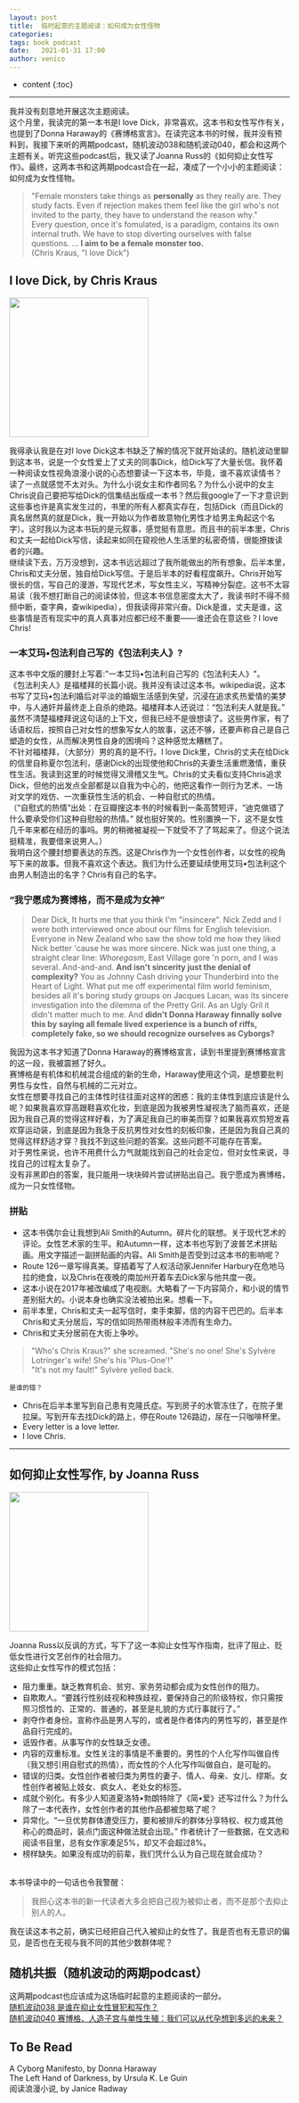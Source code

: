 ```yaml
---
layout: post
title:  临时起意的主题阅读：如何成为女性怪物
categories: 
tags: book podcast
date:   2021-01-31 17:00
author: venico
---
```

* content
{:toc}

***

我并没有刻意地开展这次主题阅读。  
这个月里，我读完的第一本书是I love Dick，非常喜欢。这本书和女性写作有关，也提到了Donna Haraway的《赛博格宣言》。在读完这本书的时候，我并没有预料到，我接下来听的两期podcast，随机波动038和随机波动040，都会和这两个主题有关。听完这些podcast后，我又读了Joanna Russ的《如何抑止女性写作》。最终，这两本书和这两期podcast合在一起，凑成了一个小小的主题阅读：如何成为女性怪物。  
>"Female monsters take things as **personally** as they really are. They study facts. Even if rejection makes them feel like the girl who's not invited to the party, they have to understand the reason why."  
> Every question, once it's fomulated, is a paradigm, contains its own internal truth. We have to stop diverting ourselves with false questions. ... **I aim to be a female monster too.**   
>(Chris Kraus, "I love Dick")  

## I love Dick, by Chris Kraus  

<img src="https://i.gr-assets.com/images/S/compressed.photo.goodreads.com/books/1289697846l/243991.jpg" width="250">  

我得承认我是在对I love Dick这本书缺乏了解的情况下就开始读的。随机波动里聊到这本书，说是一个女性爱上了丈夫的同事Dick，给Dick写了大量长信。我怀着一种阅读女性视角浪漫小说的心态想要读一下这本书，毕竟，谁不喜欢读情书？  
读了一点就感觉不太对头。为什么小说女主和作者同名？为什么小说中的女主Chris说自己要把写给Dick的信集结出版成一本书？然后我google了一下才意识到这些事也许是真实发生过的，书里的所有人都真实存在，包括Dick（而且Dick的真名居然真的就是Dick，我一开始以为作者故意物化男性才给男主角起这个名字）。这时我以为这本书玩的是元叙事，感觉挺有意思。而且书的前半本里，Chris和丈夫一起给Dick写信，读起来如同在窥视他人生活里的私密奇情，很能撩拨读者的兴趣。  
继续读下去，万万没想到，这本书远远超过了我所能做出的所有想象。后半本里，Chris和丈夫分居，独自给Dick写信。于是后半本的好看程度飙升。Chris开始写很长的信，写自己的漫游，写现代艺术，写女性主义，写精神分裂症。这书不太容易读（我不想打断自己的阅读体验，但这本书信息密度太大了，我读书时不得不频频中断，查字典，查wikipedia），但我读得非常兴奋。Dick是谁，丈夫是谁，这些事情是否有现实中的真人真事对应都已经不重要——谁还会在意这些？I love Chris!    

### 一本艾玛•包法利自己写的《包法利夫人》?  
这本书中文版的腰封上写着:"一本艾玛•包法利自己写的《包法利夫人》"。  
《包法利夫人》是福楼拜的长篇小说。我并没有读过这本书。wikipedia说，这本书写了艾玛•包法利婚后对平淡的婚姻生活感到失望，沉浸在追求炙热爱情的美梦中，与人通奸并最终走上自杀的绝路。福楼拜本人还说过：“包法利夫人就是我。”  
虽然不清楚福楼拜说这句话的上下文，但我已经不是很想读了。这些男作家，有了话语权后，按照自己对女性的想象写女人的故事，这还不够，还要声称自己是自己塑造的女性，从而解决男性自身的困境吗？这种感觉太糟糕了。  
不针对福楼拜，（大部分）男的真的是不行。I love Dick里，Chris的丈夫在给Dick的信里自称夏尔包法利，感谢Dick的出现使他和Chris的夫妻生活重燃激情，重获性生活。我读到这里的时候觉得又滑稽又生气。Chris的丈夫看似支持Chris追求Dick，但他的出发点全部都是以自我为中心的，他把这看作一则行为艺术、一场对文学的戏仿、一次重获性生活的机会、一种自慰式的热情。   
（“自慰式的热情”出处：在豆瓣搜这本书的时候看到一条高赞短评，“迪克做错了什么要承受你们这种自慰般的热情。” 就也挺好笑的。性别置换一下，这不是女性几千年来都在经历的事吗。男的稍微被凝视一下就受不了了骂起来了。但这个说法挺精准，我要借来说男人。）  
我明白这个腰封想要表达的东西。这是Chris作为一个女性创作者，以女性的视角写下来的故事。但我不喜欢这个表达。我们为什么还要延续使用艾玛•包法利这个由男人制造出的名字？Chris有自己的名字。  

### “我宁愿成为赛博格，而不是成为女神”  
> Dear Dick, It hurts me that you think I'm "insincere". Nick Zedd and I were both interviewed once about our films for English television. Everyone in New Zealand who saw the show told me how they liked Nick better 'cause he was more sincere. Nick was just one thing, a straight clear line: *Whoregasm*, East Village gore 'n porn, and I was several. And-and-and. **And isn't sincerity just the denial of complexity?** You as Johnny Cash driving your Thunderbird into the Heart of Light. What put me off experimental film world feminism, besides all it's boring study groups on Jacques Lacan, was its sincere investigation into the dilemma of the Pretty Gril. As an Ugly Gril it didn't matter much to me. And **didn't Donna Haraway finnally solve this by saying all female lived experience is a bunch of riffs, completely fake, so we should recognize ourselves as Cyborgs?**     

我因为这本书才知道了Donna Haraway的赛博格宣言，读到书里提到赛博格宣言的这一段，我被震撼了好久。  
赛博格是有机体和机械混合组成的新的生命，Haraway使用这个词，是想要批判男性与女性，自然与机械的二元对立。  
女性在想要寻找自己的主体性时往往面对这样的困惑：我的主体性到底应该是什么呢？如果我喜欢穿高跟鞋喜欢化妆，到底是因为我被男性凝视洗了脑而喜欢，还是因为我自己真的觉得这样好看，为了满足我自己的审美而穿？如果我喜欢剪短发喜欢穿运动装，到底是因为我急于反抗男性对女性的刻板印象，还是因为我自己真的觉得这样舒适才穿？我找不到这些问题的答案。这些问题不可能存在答案。  
对于男性来说，也许不用费什么力气就能找到自己的社会定位，但对女性来说，寻找自己的过程太复杂了。  
没有非黑即白的答案，我只能用一块块碎片尝试拼贴出自己。我宁愿成为赛博格，成为一只女性怪物。   

### 拼贴  
* 这本书偶尔会让我想到Ali Smith的Autumn。碎片化的联想。关于现代艺术的评论。女性艺术家的生平。和Autumn一样，这本书也写到了波普艺术拼贴画。用文字描述一副拼贴画的内容。Ali Smith是否受到过这本书的影响呢？  
* Route 126一章写得真美。穿插着写了人权活动家Jennifer Harbury在危地马拉的绝食，以及Chris在夜晚的南加州开着车去Dick家与他共度一夜。  
* 这本小说在2017年被改编成了电视剧。大略看了一下内容简介，和小说的情节差别挺大的。小说本身也确实没法被拍出来。想看一下。  
* 前半本里，Chris和丈夫一起写信时，束手束脚，信的内容干巴巴的。后半本Chris和丈夫分居后，写的信如同热带雨林般丰沛而有生命力。  
* Chris和丈夫分居前在大街上争吵。 
> "Who's Chris Kraus?" she screamed. "She's no one! She's Sylvère Lotringer's wife! She's his 'Plus-One'!"  
> "It's not my fault!" Sylvère yelled back.   

    是谁的错？  
* Chris在后半本里写到自己患有克隆氏症。写到房子的水管冻住了，在院子里拉屎。写到开车去找Dick的路上，停在Route 126路边，尿在一只咖啡杯里。  
* Every letter is a love letter. 
* I love Chris. 

*** 

## 如何抑止女性写作, by Joanna Russ  
<img src="https://i.gr-assets.com/images/S/compressed.photo.goodreads.com/books/1611363586l/56787523._SX318_.jpg" width="250">  

Joanna Russ以反讽的方式，写下了这一本抑止女性写作指南，批评了阻止、贬低女性进行文艺创作的社会阻力。  
这些抑止女性写作的模式包括：  
* 阻力重重。缺乏教育机会、贫穷、家务劳动都会成为女性创作的阻力。  
* 自欺欺人。“要践行性别歧视和种族歧视，要保持自己的阶级特权，你只需按照习惯性的、正常的、普通的，甚至是礼貌的方式行事就行了。”  
* 剥夺作者身份。宣称作品是男人写的，或者是作者体内的男性写的，甚至是作品自行完成的。
* 诋毁作者。从事写作的女性缺乏女德。
* 内容的双重标准。女性关注的事情是不重要的。男性的个人化写作叫做自传（我又想引用自慰式的热情），而女性的个人化写作叫做自白，是可耻的。
* 错误的归类。女性创作者被归类为男性的妻子、情人、母亲、女儿、缪斯。女性创作者被贴上妓女、疯女人、老处女的标签。  
* 成就个别化。有多少人知道夏洛特•勃朗特除了《简•爱》还写过什么？为什么除了一本代表作，女性创作者的其他作品都被忽略了呢？
* 异常化。“一旦优势群体遭受压力，要和被排斥的群体分享特权、权力或其他称心的商品时，装点门面这种做法就会出现。” 作者统计了一些数据，在文选和阅读书目里，总有女作家凑足5%，却又不会超过8%。
* 榜样缺失。如果没有成功的前辈，我们凭什么认为自己现在就会成功？  

&nbsp;   
本书导读中的一句话也令我警醒：
> 我担心这本书的新一代读者大多会把自己视为被抑止者，而不是那个去抑止别人的人。

我在读这本书之前，确实已经把自己代入被抑止的女性了。我是否也有无意识的偏见，是否也在无视与我不同的其他少数群体呢？

## 随机共振（随机波动的两期podcast）  
这两期podcast也应该成为这场临时起意的主题阅读的一部分。  
[随机波动038 是谁在抑止女性冒犯和写作？](https://www.stovol.club/038)  
[随机波动040 赛博格、人造子宫与单性生殖：我们可以从代孕想到多远的未来？](https://www.stovol.club/040)   

## To Be Read  
A Cyborg Manifesto, by Donna Haraway  
The Left Hand of Darkness, by Ursula K. Le Guin  
阅读浪漫小说, by Janice Radway  